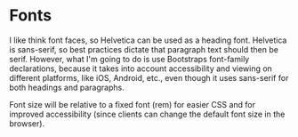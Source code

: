 # Fonts
I like think font faces, so Helvetica can be used as a heading font.
Helvetica is sans-serif, so best practices dictate that paragraph text should 
then be serif. However, what I'm going to do is use Bootstraps font-family 
declarations, because it takes into account accessibility and viewing 
on different platforms, like iOS, Android, etc., even though it uses sans-serif 
for both headings and paragraphs.  

Font size will be relative to a fixed font (rem) for easier CSS and for 
improved accessibility (since clients can change the default font size in 
the browser).
